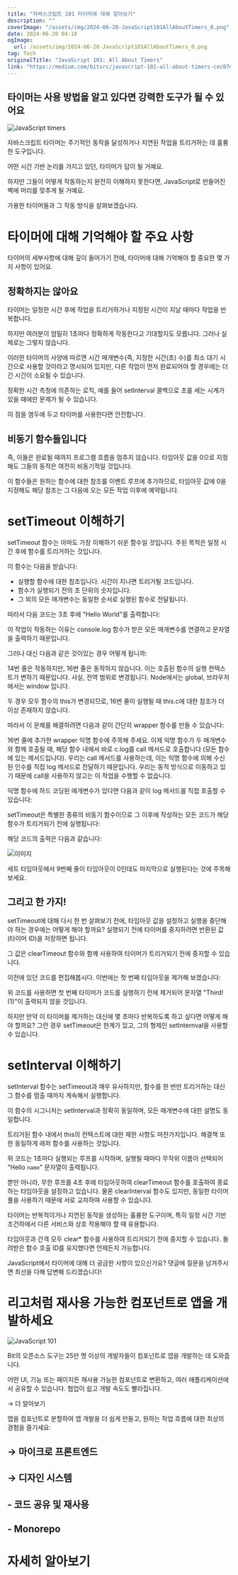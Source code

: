 ```yaml
---
title: "자바스크립트 101 타이머에 대해 알아보기"
description: ""
coverImage: "/assets/img/2024-06-20-JavaScript101AllAboutTimers_0.png"
date: 2024-06-20 04:10
ogImage: 
  url: /assets/img/2024-06-20-JavaScript101AllAboutTimers_0.png
tag: Tech
originalTitle: "JavaScript 101: All About Timers"
link: "https://medium.com/bitsrc/javascript-101-all-about-timers-cec07db55b86"
---
```



## 타이머는 사용 방법을 알고 있다면 강력한 도구가 될 수 있어요

![JavaScript timers](/assets/img/2024-06-20-JavaScript101AllAboutTimers_0.png)

자바스크립트 타이머는 주기적인 동작을 달성하거나 지연된 작업을 트리거하는 데 훌륭한 도구입니다.

어떤 시간 기반 논리를 가지고 있던, 타이머가 답이 될 거예요.

<div class="content-ad"></div>

하지만 그들이 어떻게 작동하는지 완전히 이해하지 못한다면, JavaScript로 만들어진 벽에 머리를 맞추게 될 거예요.

가용한 타이머들과 그 작동 방식을 살펴보겠습니다.

# 타이머에 대해 기억해야 할 주요 사항

타이머의 세부사항에 대해 깊이 들어가기 전에, 타이머에 대해 기억해야 할 중요한 몇 가지 사항이 있어요.

<div class="content-ad"></div>

## 정확하지는 않아요

타이머는 일정한 시간 후에 작업을 트리거하거나 지정된 시간이 지날 때마다 작업을 반복합니다.

하지만 여러분이 엄밀히 1초마다 정확하게 작동한다고 기대할지도 모릅니다. 그러나 실제로는 그렇지 않습니다.

이러한 타이머의 사양에 따르면 시간 매개변수(즉, 지정한 시간(초) 수)를 최소 대기 시간으로 사용할 것이라고 명시되어 있지만, 다른 작업이 먼저 완료되어야 할 경우에는 더 긴 시간이 소요될 수 있습니다.

<div class="content-ad"></div>

정확한 시간 측정에 의존하는 로직, 예를 들어 setInterval 콜백으로 초를 세는 시계가 있을 때에만 문제가 될 수 있습니다.

이 점을 염두에 두고 타이머를 사용한다면 안전합니다.

## 비동기 함수들입니다

즉, 이들은 완료될 때까지 프로그램 흐름을 멈추지 않습니다. 타임아웃 값을 0으로 지정해도 그들의 동작은 여전히 비동기적일 것입니다.

<div class="content-ad"></div>

이 함수들은 원하는 함수에 대한 참조를 이벤트 루프에 추가하므로, 타임아웃 값에 0을 지정해도 해당 참조는 그 다음에 오는 모든 작업 이후에 예약됩니다.

# setTimeout 이해하기

setTimeout 함수는 아마도 가장 이해하기 쉬운 함수일 것입니다. 주된 목적은 일정 시간 후에 함수를 트리거하는 것입니다.

이 함수는 다음을 받습니다:

<div class="content-ad"></div>

- 실행할 함수에 대한 참조입니다. 시간이 지나면 트리거될 코드입니다.
- 함수가 실행되기 전의 초 단위의 숫자입니다.
- 그 외의 모든 매개변수는 동일한 순서로 실행된 함수로 전달됩니다.

따라서 다음 코드는 3초 후에 "Hello World"를 출력합니다:

이 작업이 작동하는 이유는 console.log 함수가 받은 모든 매개변수를 연결하고 문자열을 출력하기 때문입니다.

그러나 대신 다음과 같은 것이있는 경우 어떻게 됩니까:

<div class="content-ad"></div>

14번 줄은 작동하지만, 16번 줄은 동작하지 않습니다. 이는 호출된 함수의 실행 컨텍스트가 변하기 때문입니다. 사실, 전역 범위로 변경됩니다. Node에서는 global, 브라우저에서는 window 입니다.

두 경우 모두 함수의 this가 변경되므로, 16번 줄이 실행될 때 this.c에 대한 참조가 더 이상 존재하지 않습니다.

따라서 이 문제를 해결하려면 다음과 같이 간단히 wrapper 함수를 만들 수 있습니다:

16번 줄에 추가한 wrapper 익명 함수에 주목해 주세요. 이제 익명 함수가 두 매개변수와 함께 호출될 때, 해당 함수 내에서 바로 c.log를 call 메서드로 호출합니다 (모든 함수에 있는 메서드입니다). 우리는 call 메서드를 사용하는데, 이는 익명 함수에 의해 수신된 인수를 직접 log 메서드로 전달하기 때문입니다. 우리는 동적 방식으로 이동하고 있기 때문에 call을 사용하지 않고는 이 작업을 수행할 수 없습니다.

<div class="content-ad"></div>

익명 함수에 하드 코딩된 매개변수가 있다면 다음과 같이 log 메서드를 직접 호출할 수 있습니다:

setTimeout은 특별한 종류의 비동기 함수이므로 그 이후에 작성하는 모든 코드가 해당 함수가 트리거되기 전에 실행됩니다:

해당 코드의 출력은 다음과 같습니다:

![이미지](/assets/img/2024-06-20-JavaScript101AllAboutTimers_1.png)

<div class="content-ad"></div>

세트 타임아웃에서 9번째 줄이 타임아웃이 0인데도 마지막으로 실행된다는 것에 주목해 보세요.

## 그리고 한 가지!

setTimeout에 대해 다시 한 번 살펴보기 전에, 타임아웃 값을 설정하고 실행을 중단해야 하는 경우에는 어떻게 해야 할까요? 실행되기 전에 타이머를 중지하려면 반환된 값(타이머 ID)을 저장하면 됩니다.

그 값은 clearTimeout 함수와 함께 사용하여 타이머가 트리거되기 전에 중지할 수 있습니다.

<div class="content-ad"></div>

이전에 있던 코드를 편집해봅시다. 이번에는 첫 번째 타임아웃을 제거해 보겠습니다:

위 코드를 사용하면 첫 번째 타이머가 코드를 실행하기 전에 제거되어 문자열 "Third! (1)"이 출력되지 않을 것입니다.

하지만 만약 이 타이머를 제거하는 대신에 몇 초마다 반복하도록 하고 싶다면 어떻게 해야 할까요? 그런 경우 setTimeout은 한계가 있고, 그의 형제인 setInternval을 사용할 수 있습니다.

# setInterval 이해하기

<div class="content-ad"></div>

setInterval 함수는 setTimeout과 매우 유사하지만, 함수를 한 번만 트리거하는 대신 그 함수를 멈출 때까지 계속해서 실행합니다.

이 함수의 시그니처는 setInterval과 정확히 동일하며, 모든 매개변수에 대한 설명도 동일합니다.

트리거된 함수 내에서 this의 컨텍스트에 대한 제한 사항도 마찬가지입니다. 해결책 또한 동일하게 래퍼 함수를 사용하는 것입니다.

위 코드는 1초마다 실행되는 루프를 시작하며, 실행될 때마다 무작위 이름이 선택되어 "Hello `name`" 문자열이 출력됩니다.

<div class="content-ad"></div>

뿐만 아니라, 무한 루프를 4초 후에 타임아웃하여 clearTimeout 함수를 호출하여 종료하는 타임아웃을 설정하고 있습니다. 물론 clearInterval 함수도 있지만, 동일한 타이머 풀을 사용하기 때문에 서로 교차하여 사용할 수 있습니다.

타이머는 반복적이거나 지연된 동작을 생성하는 훌륭한 도구이며, 특히 일정 시간 기반 조건하에서 다른 서비스와 상호 작용해야 할 때 유용합니다.

타임아웃과 간격 모두 clear* 함수를 사용하여 트리거되기 전에 중지할 수 있습니다. 돌려받은 함수 호출 ID를 유지했다면 언제든지 가능합니다.

JavaScript에서 타이머에 대해 더 궁금한 사항이 있으신가요? 댓글에 질문을 남겨주시면 최선을 다해 답변해 드리겠습니다!

<div class="content-ad"></div>

# 리고처럼 재사용 가능한 컴포넌트로 앱을 개발하세요

![JavaScript 101](/assets/img/2024-06-20-JavaScript101AllAboutTimers_2.png)

Bit의 오픈소스 도구는 25만 명 이상의 개발자들이 컴포넌트로 앱을 개발하는 데 도와줍니다.

어떤 UI, 기능 또는 페이지든 재사용 가능한 컴포넌트로 변환하고, 여러 애플리케이션에서 공유할 수 있습니다. 협업이 쉽고 개발 속도도 빨라집니다.

<div class="content-ad"></div>

→ 더 알아보기

앱을 컴포넌트로 분할하여 앱 개발을 더 쉽게 만들고, 원하는 작업 흐름에 대한 최상의 경험을 즐기세요:

## → 마이크로 프론트엔드

## → 디자인 시스템

<div class="content-ad"></div>

## - 코드 공유 및 재사용

## - Monorepo

# 자세히 알아보기